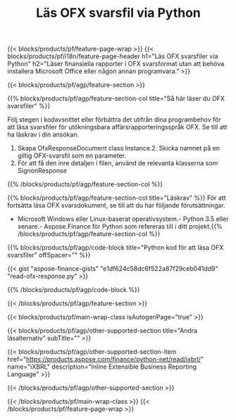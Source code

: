 ﻿---
title: Läs OFX svarsfil via Python
description: Exempelkod för läsning av OFX svarsfil. Använd API-exempelkoden för att läsa batch-OFX-svarsfiler i Python-baserade applikationer. 
url: /sv/python-net/read/ofx-response/
family: finance
platformtag: python
feature: read
informat: OFX response
outformat: 
otherformats: 
---
{{< blocks/products/pf/feature-page-wrap >}}
{{< blocks/products/pf/i18n/feature-page-header h1="Läs OFX svarsfiler via Python" h2="Läser finansiella rapporter i OFX svarsformat utan att behöva installera Microsoft Office eller någon annan programvara." >}}

{{< blocks/products/pf/agp/feature-section >}}

{{% blocks/products/pf/agp/feature-section-col title="Så här läser du OFX svarsfiler" %}}

Följ stegen i kodavsnittet eller förbättra det utifrån dina programbehov för att läsa svarsfiler för utökningsbara affärsrapporteringsspråk OFX. Se till att ha läskrav i din ansökan.

1. Skapa OfxResponseDocument class Instance.2. Skicka namnet på en giltig OFX-svarsfil som en parameter.
3. För att få den inre detaljen i filen, använd de relevanta klasserna som SignonResponse

{{% /blocks/products/pf/agp/feature-section-col %}}

{{% blocks/products/pf/agp/feature-section-col title="Läskrav" %}}
För att fortsätta läsa OFX svarsdokument, se till att du har följande förutsättningar. 
- Microsoft Windows eller Linux-baserat operativsystem.- Python 3.5 eller senare.- Aspose.Finance för Python som refereras till i ditt projekt.{{% /blocks/products/pf/agp/feature-section-col %}}

{{% blocks/products/pf/agp/code-block title="Python kod för att läsa OFX svarsfiler" offSpacer="" %}}

{{< gist "aspose-finance-gists" "e1df624c58dc6f522a87f29ceb041dd9" "read-ofx-response.py" >}}

{{% /blocks/products/pf/agp/code-block %}}

{{< /blocks/products/pf/agp/feature-section >}}

{{< blocks/products/pf/main-wrap-class isAutogenPage="true" >}}

{{< blocks/products/pf/agp/other-supported-section title="Andra läsalternativ" subTitle="" >}}

{{< blocks/products/pf/agp/other-supported-section-item href="https://products.aspose.com/finance/python-net/read/ixbrl/" name="iXBRL" description="Inline Extensible Business Reporting Language" >}}

{{< /blocks/products/pf/agp/other-supported-section >}}

{{< /blocks/products/pf/main-wrap-class >}}
{{< /blocks/products/pf/feature-page-wrap >}}